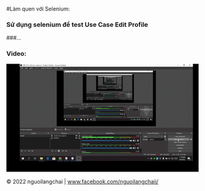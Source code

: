 
#Làm quen với Selenium:

### Sử dụng selenium để test Use Case Edit Profile
###...

### Video:
![File GIF](https://github.com/nguoilangchai/selenium-2-go/blob/main/videoDemoEditProfileBySelenium.gif)

© 2022 nguoilangchai | www.facebook.com/nguoilangchaii/